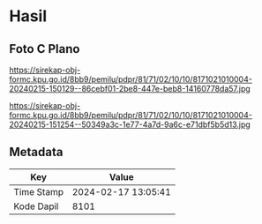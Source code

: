 # Hasil

## Foto C Plano

https://sirekap-obj-formc.kpu.go.id/8bb9/pemilu/pdpr/81/71/02/10/10/8171021010004-20240215-150129--86cebf01-2be8-447e-beb8-14160778da57.jpg

https://sirekap-obj-formc.kpu.go.id/8bb9/pemilu/pdpr/81/71/02/10/10/8171021010004-20240215-151254--50349a3c-1e77-4a7d-9a6c-e71dbf5b5d13.jpg


## Metadata

| Key        | Value               |
| ---------- | ------------------- |
| Time Stamp | 2024-02-17 13:05:41 |
| Kode Dapil | 8101                |



